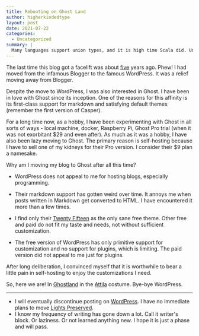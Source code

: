 ```yaml
---
title: Rebooting on Ghost Land
author: higherkindedtype
layout: post
date: 2021-07-22
categories:
  - Uncategorized
summary: |
  Many languages support union types, and it is high time Scala did. Union types are coming in upcoming version of Scala - Dotty. Union types (|) are already being compared with Either and Option (disjoint unions).
---
```


The last time this blog got a facelift was about [five](/posts/new-look-2016/) years ago. Phew! I had moved from the infamous Blogger to the famous WordPress. It was a relief moving away from Blogger. 

Despite the move to WordPress, I was also interested in Ghost. I have been in love with Ghost since its inception. One of the reasons for this affinity is its first-class support for markdown and satisfying default themes (remember the first version of Casper).

For a long time now, as a hobby, I have been experimenting with Ghost in all sorts of ways - local machine, docker, Raspberry Pi, Ghost Pro trial (when it was not exorbitant $29 and even after). As much as it was a hobby, I have also been lazy moving to Ghost. The primary reason is self-hosting because I have to sell one of my kidneys for their Pro version. I consider their $9 plan a namesake.

Why am I moving my blog to Ghost after all this time? 

- WordPress does not appeal to me for hosting blogs, especially programming.

- Their markdown support has gotten weird over time. It annoys me when posts written in Markdown get converted to HTML. I have encountered it more than a few times.

- I find only their [Twenty Fifteen](https://wordpress.org/themes/twentyfifteen/) as the only sane free theme. Other free and paid do not fit my taste and needs, not without sufficient customization.

- The free version of WordPress has only primitive support for customization and no support for plugins, which is limiting. The paid version did not appeal to me just for plugins.

After long deliberation, I convinced myself that it is worthwhile to bear a little pain in self-hosting to enjoy the customizations I need.

So, here we are! In [Ghostland](https://blog.rhetoricalmusings.com/) in the [Attila](https://ghost.org/themes/attila/) costume. Bye-bye WordPress.

***

- I will eventually discontinue posting on [WordPress](https://vivekragunathan.wordpress.com). I have no immediate plans to move [Lights Preserved](https://lightspreserved.wordpress.com/).
- I know my frequency of writing has gone down a lot. Call it writer's block. Or laziness. Or not learned anything new. I hope it is just a phase and will pass.

